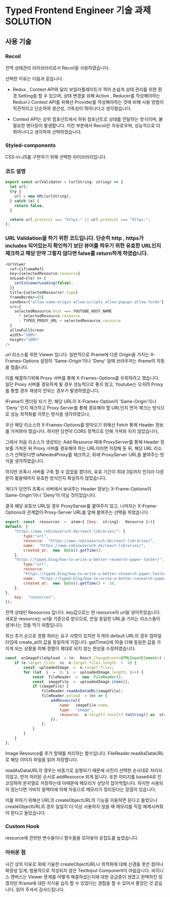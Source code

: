 # Typed Frontend Engineer 기술 과제 SOLUTION

## 사용 기술

### Recoil

전역 상태관리 라이브러리로서 Recoil을 사용하였습니다.

선택한 이유는 다음과 같습니다.

- Redux , Context API와 달리 보일러플레이트가 적어 손쉽게 상태 관리를 위한 환경 Setting을 할 수 있으며,
  상태 변경을 위해 Action , Reducer를 작성해야하는 Redux나 Context API를 위해선 Provider를 작성해야하는 것에 비해 사용 방법이 직관적이고 단순하여 생산성, 가독성이 뛰어나다고 생각했습니다.

- Context API는 상위 컴포넌트에서 하위 컴포넌트로 상태를 전달하는 방식이며, 불필요한 렌더링이 발생합니다. 이런 부분에서 Recoil은 자유로우며, 성능적으로 더 뛰어나다고 생각하여 선택하였습니다.

### Styled-components

CSS-in-JS를 구현하기 위해 선택한 라이브러리입니다.

### 코드 설명

```javascript
export const urlValidator = (urlString: string) => {
  let url;
  try {
    url = new URL(urlString);
  } catch (e) {
    return false;
  }

  return url.protocol === "https:" || url.protocol === "https:";
};
```

### URL Validation을 하기 위한 코드입니다. 단순히 http , https가 includes 되어있는지 확인하기 보단 뷰어를 띄우기 위한 유효한 URL인지 체크하고 해당 만약 그렇지 않다면 false를 return하게 하였습니다.

```javascript
<UrlViwer
  ref={iframeRef}
  key={selectedResource.resource}
  onLoad={(e) => {
    setIsViewerLoading(false);
  }}
  title={selectedResource?.type}
  frameBorder={0}
  sandbox={"allow-same-origin allow-scripts allow-popups allow-forms"}
  src={
    selectedResource.host === YOUTUBE_HOST_NAME
      ? selectedResource.resource
      : TYPED_PROXY_URL + selectedResource.resource
  }
  allowFullScreen
  width="100%"
  height="100%"
/>
```

url 리소스를 위한 Viewer 입니다. 일반적으로 Iframe에 다른 Origin을 가지는
X-Frames-Options 설정이 'Same-Origin'이나 'Deny' 일때 브라우저는 iframe의 작동을 멈춥니다.

이를 해결하기위해 Proxy 서버를 통해 X-Frames-Options를 우회하려고 했습니다.
일단 Proxy 서버를 경유하게 될 경우 성능적으로 좋지 않고, Youtube는 오히려 Proxy를 통할 경우 재생이 안되는 경우가 발생하였습니다.

IFrame이 렌더링 되기 전, 해당 URL이 X-Frames-Option이 'Same-Origin'이나 'Deny' 인지 체크하고 Proxy Server를 통해 경유해야 할 URL인지 먼저 체크는 방식으로 성능 최적화를 이루는 방식을 생각하였으나,

우선 해당 리소스의 X-Frames-Options를 받아오기 위해선 Fetch 통해 Header 정보를 가져와야 했습니다. 하지만 당연히 CORS 정책으로 인해 가져와 지지 않았습니다,

그래서 처음 리소스가 생성되는 Add Resource 때에 ProxyServer를 통해 Header 정보를 가져온 뒤 Proxy 서버를 경유해야 하는 URL이라면 저장해 둔 뒤, 해당 URL 리소스가 선택된다면 isNeededProxy를 체크하고, 뒤에 ProxyServer URL을 붙여주는 방식을 생각하였습니다.

하지만 프록시 서버를 구축 할 수 없었을 뿐더러, 유효 기간이 최대 3일까지 인지라 다른 분이 뵜을때까지 유효한 방식인지 확실하지 않았습니다.

게다가 당연히 프록시 서버에서 보내주는 Header 정보는 X-Frame-Options이 Same-Origin'이나 'Deny'이 아닐 것이었습니다.

결국 해당 유튜브 URL일 경우 ProxyServer를 붙여주지 않고, 나머지는 X-Frame-Options과 관계없이 Proxy-Server URL를 앞에 붙여주는 선택을 하였습니다.

```javascript
export  const  resources  =  atom<{ [key:  string]:  Resource }>({
default: {
	"https://www.robinwieruch.de/react-libraries/": {
		type:"url",
		resource:  "https://www.robinwieruch.de/react-libraries/",
		name:  "https://www.robinwieruch.de/react-libraries/",
		created_at:  new  Date().getTime(),
	},
	"https://typed.blog/how-to-write-a-better-research-paper-faster/": {
		type:"url",
		resource:
		"https://typed.blog/how-to-write-a-better-research-paper-faster/",
		name:  "https://typed.blog/how-to-write-a-better-research-paper-faster/",
		created_at:  new  Date().getTime() +  10,
	},
},
	key:  "resources",
});
```

전역 상태인 Resources 입니다.
key값으로는 현 resource의 url을 넣어주었습니다.
새로운 resource는 url을 기준으로 받으므로, 만일 동일한 URL을 가지는 리소스들이 생겨나는 것을 막기 위함입니다.

최신 추가 순으로 정렬 하라는 요구 사항이 있지만 두개의 default URL의 경우 컴파일 타임에 create_at의 값을 동일하게 가집니다.
getTime()에 10을 더해 동일한 값을 가지게 되는 상황을 피해 정렬이 제대로 되지 않는 현상을 수정하였습니다.

```javascript
const  onImageFileUpload  = (e:  React.ChangeEvent<HTMLInputElement>) => {
	if (e.target.files  &&  e.target.files.length  >  0) {
		const  uploadedImage  =  e.target.files;
		for (let  i  =  0; i  <  uploadedImage.length; i++) {
			const  fileReader  =  new  FileReader();
			const  imageFile  =  uploadedImage.item(i);
			if (imageFile) {
				fileReader.readAsDataURL(imageFile);
				fileReader.onload  = (e) => {
					addResource({
						name:  imageFile.name,
						type:  "image",
						resource:  e.target?.result?.toString() as  string,
					});
				};
			}
		}
	}
};
```

Image Resource를 추가 할때를 처리하는 함수입니다.
FileReader.readAsDataURL로 해당 이미지 파일을 읽어 저장합니다.

readAsDataURL의 경우는 비동기로 실행되기 때문에 사진이 선택한 순서대로 처리되지않고, 먼저 처리된 순서로 addResource 되게 됩니다. 또한 이미지를 base64로 인코딩하여 문자열로 저장하는데 이때문에 메모리가 상당히 잡아먹힙니다. 하지만 사용되지 않는다면 가비지 컬렉터에 의해 자동으로 메모리가 정리된다는 장점이 있습니다.

이를 피하기 위해선 URL의 createObjectURL의 기능을 이용하면 된다고 들었으나 createObjectURL의 경우 일일히 더 이상 사용하지 않을 때 메모리를 직접 해제시켜줘야 한다고 들었습니다.

### Custom Hook

resource에 관련된 변수들이나 함수들을 모아놓아 응집도를 높였습니다.

### 아쉬운 점

시간 상의 이유로 위에 기술한 createObjectURL나 최적화에 대해 신경을 못쓴 점이나 확장성 있게, 범용적으로 작성되지 않은 TextInput Component이 아쉽습니다.
비지니스 캔버스는 Viewer 문제를 어떻게 해결하셨는지에 대한 궁금증이 생겼고 완벽하진 않겠지만 Iframe에 대한 지식을 습득 할 수 있었다는 경험을 할 수 있어서 좋았던 것 같습니다.
읽어 주셔서 감사드립니다.
